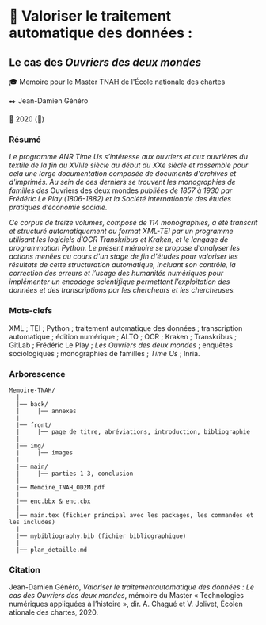 #  :notebook_with_decorative_cover: Valoriser le traitement automatique des données : 

## Le cas des *Ouvriers des deux mondes*
 
:mortar_board: Memoire pour le Master TNAH de l'École nationale des chartes

:black_nib: Jean-Damien Généro

:calendar: 2020 (🦠)

### Résumé
*Le programme ANR Time Us s’intéresse aux ouvriers et aux ouvrières du textile de la fin du XVIIIe siècle au début du XXe siècle et rassemble pour cela une large documentation composée de documents d'archives et d'imprimés. Au sein de ces derniers se trouvent les monographies de familles des* Ouvriers des deux mondes *publiées de 1857 à 1930 par Frédéric Le Play (1806-1882) et la Société internationale des études pratiques d’économie sociale.*

*Ce corpus de treize volumes, composé de 114 monographies, a été transcrit et structuré automatiquement au format XML-TEI par un programme utilisant les logiciels d’OCR Transkribus et Kraken, et le langage de programmation Python. Le présent mémoire se propose d'analyser les actions menées au cours d'un stage de fin d'études pour valoriser les résultats de cette structuration automatique, incluant son contrôle, la correction des erreurs et l’usage des humanités numériques pour implémenter un encodage scientifique permettant l’exploitation des données et des transcriptions par les chercheurs et les chercheuses.*

### Mots-clefs

XML ; TEI ; Python ; traitement automatique des données ; transcription automatique ; édition numérique ; ALTO ; OCR ; Kraken ; Transkribus ; GitLab ; Frédéric Le Play ; *Les Ouvriers des deux mondes* ; enquêtes sociologiques ; monographies de familles ; *Time Us* ; Inria.

### Arborescence

```
Memoire-TNAH/
  |
  |── back/
  |     |── annexes
  |
  |── front/
  |     |── page de titre, abréviations, introduction, bibliographie
  |
  |── img/
  |     |── images
  |
  |── main/
  |     |── parties 1-3, conclusion
  |
  |── Memoire_TNAH_OD2M.pdf
  |
  |── enc.bbx & enc.cbx
  |
  |── main.tex (fichier principal avec les packages, les commandes et les includes)
  |
  |── mybibliography.bib (fichier bibliographique)
  |
  |── plan_detaille.md
```

### Citation

Jean-Damien Généro, *Valoriser le traitementautomatique des données : Le cas des Ouvriers des deux mondes*, mémoire du Master «&nbsp;Technologies numériques appliquées à l’histoire&nbsp;», dir. A. Chagué et V. Jolivet, Écolen ationale des chartes, 2020.
